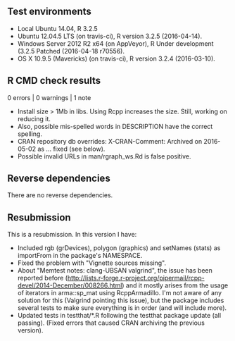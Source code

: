 ## Test environments
* Local Ubuntu 14.04, R 3.2.5
* Ubuntu 12.04.5 LTS (on travis-ci), R version 3.2.5 (2016-04-14).
* Windows Server 2012 R2 x64 (on AppVeyor), R Under development (3.2.5 Patched (2016-04-18 r70556).
* OS X 10.9.5 (Mavericks) (on travis-ci), R version 3.2.4 (2016-03-10).

## R CMD check results

0 errors | 0 warnings | 1 note

* Install size > 1Mb in libs. Using Rcpp increases the size. Still, working on
  reducing it.
* Also, possible mis-spelled words in DESCRIPTION have the correct spelling.
* CRAN repository db overrides: X-CRAN-Comment: Archived on 2016-05-02 as ...
  fixed (see below).
* Possible invalid URLs in man/rgraph_ws.Rd is false positive.

## Reverse dependencies

There are no reverse dependencies.

## Resubmission

This is a resubmission. In this version I have:

* Included rgb (grDevices), polygon (graphics) and setNames (stats) as importFrom
  in the package's NAMESPACE.
* Fixed the problem with "Vignette sources missing".
* About "Memtest notes: clang-UBSAN valgrind", the issue has been reported before
  (http://lists.r-forge.r-project.org/pipermail/rcpp-devel/2014-December/008266.html)
  and it mostly arises from the usage of iterators in arma::sp_mat using
  RcppArmadillo.  I'm not aware of any solution for this (Valgrind pointing this
  issue), but the package includes several tests to make sure everything is in
  order (and will include more).
* Updated tests in testthat/*.R following the testthat package update (all passing).
  (Fixed errors that caused CRAN archiving the previous version).
  
